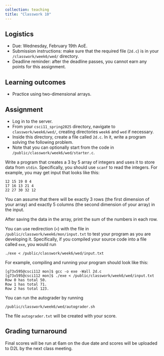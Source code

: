 ```yaml
---
collection: teaching
title: "Classwork 10"
---
```


## Logistics
* Due: Wednesday, February 19th AoE.
* Submission instructions: make sure that the required file (`2d.c`) is in your
	`/classwork/week6/wed/` directory.
* Deadline reminder: after the deadline passes, you cannot earn any points for
	this assignment.

## Learning outcomes
* Practice using two-dimensional arrays.

## Assignment

* Log in to the server.
* From your `csci11_spring2025` directory, navigate to `classwork/week6/wed/`, creating directories `week6` and `wed` if necessary.
* Inside this directory, create a file called `2d.c`. In it, write a
	program solving the following problem.
* Note that you can optionally start from the code in
	`/public/classwork/week6/wed/starter.c`.

Write a program that creates a 3 by 5 array of integers and uses it to store data from
`stdin`. Specifically, you should use `scanf` to read the integers. For
example, you may get input that looks like this:

```
12 15 19 0 4
17 16 13 21 4
22 27 30 32 12
```

You can assume that there will be exactly 3 rows (the first dimension of
your array) and exactly 5 columns (the second dimension of your array) in
the input.

After saving the data in the array, print the sum of the numbers in each row.

You can use redirection (`<`) with the file in `/public/classwork/week6/mon/input.txt` to test your
program as you are developing it. Specifically, if you compiled your source
code into a file called `exe`, you would run

```
./exe < /public/classwork/week6/wed/input.txt
```

For example, compiling and running your program should look like this:

```
[g73x595@csci112 mon]$ gcc -o exe -Wall 2d.c
[g73x595@csci112 mon]$ ./exe < /public/classwork/week6/wed/input.txt
Row 0 has total 50.
Row 1 has total 71.
Row 2 has total 123.
```

You can run the autograder by running
```
/public/classwork/week6/wed/autograder.sh
```

The file `autograder.txt` will be created with your score.

## Grading turnaround
Final scores will be run at 6am on the due date and scores will be
uploaded to D2L by the next class meeting.
